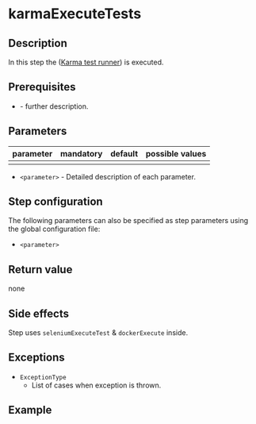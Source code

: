 # karmaExecuteTests

## Description
In this step the ([Karma test runner](http://karma-runner.github.io)) is executed.

## Prerequisites
* **<prerequisite>** - further description.

## Parameters
| parameter      | mandatory | default                           | possible values    |
| ---------------|-----------|-----------------------------------|--------------------|
|   |   |   |   |

* `<parameter>` - Detailed description of each parameter.

## Step configuration
The following parameters can also be specified as step parameters using the global configuration file:

* `<parameter>`

## Return value
none

## Side effects
Step uses `seleniumExecuteTest` & `dockerExecute` inside.

## Exceptions
* `ExceptionType`
    * List of cases when exception is thrown.

## Example
```groovy

```
